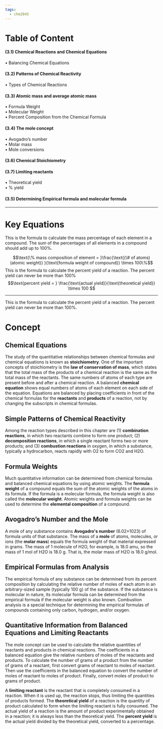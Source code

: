 ```yaml
---
tags:
  - chm2045
---
```


# Table of Content
#### (3.1) Chemical Reactions and Chemical Equations  
• Balancing Chemical Equations  
#### (3.2) Patterns of Chemical Reactivity  
• Types of Chemical Reactions  
#### (3.3) Atomic mass and average atomic mass  
• Formula Weight  
• Molecular Weight  
• Percent Composition from the Chemical Formula  
#### (3.4) The mole concept  
• Avogadro’s number  
• Molar mass  
• Mole conversions  
#### (3.6) Chemical Stoichiometry  
#### (3.7) Limiting reactants  
• Theoretical yield  
• % yield  
#### (3.5) Determining Empirical formula and molecular formula  

---
# Key Equations

This is the formula to calculate the mass percentage of each element in a compound. The sum of the percentages of all elements in a compound should add up to 100%.

$$\text{\% mass composition of element =  }\frac{\text{(\# of atoms) (atomic weight)} }{\text{formula weight of compound}} \times 100\%$$
This is the formula to calculate the percent yield of a reaction. The percent yield can never be more than 100%
$$\text{percent yield = } \frac{\text{actual yield}}{\text{theoretical yield}} \times 100 $$

---


This is the formula to calculate the percent yield of a reaction. The percent yield can never be more than 100%.
# Concept
## Chemical Equations

The study of the quantitative relationships between chemical formulas and chemical equations is known as **stoichiometry**. One of the important concepts of stoichiometry is the **law of conservation of mass**, which states that the total mass of the products of a chemical reaction is the same as the total mass of the reactants. The same numbers of atoms of each type are present before and after a chemical reaction. A balanced **chemical equation** shows equal numbers of atoms of each element on each side of the equation. Equations are balanced by placing coefficients in front of the chemical formulas for the **reactants** and **products** of a reaction, not by changing the subscripts in chemical formulas.

## Simple Patterns of Chemical Reactivity

Among the reaction types described in this chapter are (1) **combination reactions**, in which two reactants combine to form one product; (2) **decomposition reactions**, in which a single reactant forms two or more products; and (3) **combustion reactions** in oxygen, in which a substance, typically a hydrocarbon, reacts rapidly with O2 to form CO2 and H2O.

## Formula Weights

Much quantitative information can be determined from chemical formulas and balanced chemical equations by using atomic weights. The **formula weight** of a compound equals the sum of the atomic weights of the atoms in its formula. If the formula is a molecular formula, the formula weight is also called the **molecular weight**. Atomic weights and formula weights can be used to determine the **elemental composition** of a compound.

## Avogadro’s Number and the Mole

A mole of any substance contains **Avogadro's number** (6.02×1023) of formula units of that substance. The mass of a **mole** of atoms, molecules, or ions (the **molar mass**) equals the formula weight of that material expressed in grams. The mass of 1 molecule of H2O, for example, is 18.0 amu, so the mass of 1 mol of H2O is 18.0 g. That is, the molar mass of H2O is 18.0 g/mol.

## Empirical Formulas from Analysis

The empirical formula of any substance can be determined from its percent composition by calculating the relative number of moles of each atom in an arbitrary-sized sample (typically 100 g) of the substance. If the substance is molecular in nature, its molecular formula can be determined from the empirical formula if the molecular weight is also known. Combustion analysis is a special technique for determining the empirical formulas of compounds containing only carbon, hydrogen, and/or oxygen.

## Quantitative Information from Balanced Equations and Limiting Reactants

The mole concept can be used to calculate the relative quantities of reactants and products in chemical reactions. The coefficients in a balanced equation give the relative numbers of moles of the reactants and products. To calculate the number of grams of a product from the number of grams of a reactant, first convert grams of reactant to moles of reactant. Then use the coefficients in the balanced equation to convert the number of moles of reactant to moles of product. Finally, convert moles of product to grams of product.

A **limiting reactant** is the reactant that is completely consumed in a reaction. When it is used up, the reaction stops, thus limiting the quantities of products formed. The **theoretical yield** of a reaction is the quantity of product calculated to form when the limiting reactant is fully consumed. The actual yield of a reaction is the amount of product experimentally obtained in a reaction; it is always less than the theoretical yield. The **percent yield** is the actual yield divided by the theoretical yield, converted to a percentage.